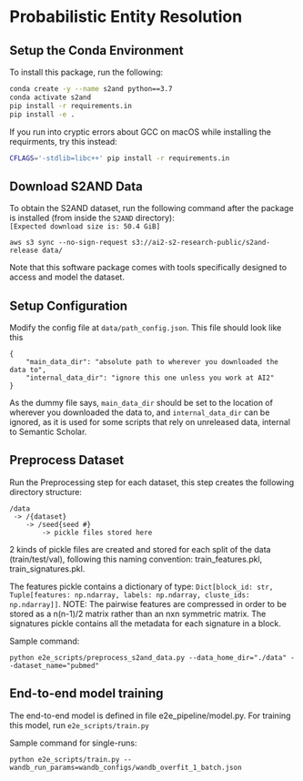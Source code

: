 # Probabilistic Entity Resolution

## Setup the Conda Environment
To install this package, run the following:

```bash
conda create -y --name s2and python==3.7
conda activate s2and
pip install -r requirements.in
pip install -e .
```

If you run into cryptic errors about GCC on macOS while installing the requirments, try this instead:
```bash
CFLAGS='-stdlib=libc++' pip install -r requirements.in
```

## Download S2AND Data 
To obtain the S2AND dataset, run the following command after the package is installed (from inside the `S2AND` directory):  
```[Expected download size is: 50.4 GiB]```

`aws s3 sync --no-sign-request s3://ai2-s2-research-public/s2and-release data/`

Note that this software package comes with tools specifically designed to access and model the dataset.

## Setup Configuration
Modify the config file at `data/path_config.json`. This file should look like this
```
{
    "main_data_dir": "absolute path to wherever you downloaded the data to",
    "internal_data_dir": "ignore this one unless you work at AI2"
}
```
As the dummy file says, `main_data_dir` should be set to the location of wherever you downloaded the data to, and
`internal_data_dir` can be ignored, as it is used for some scripts that rely on unreleased data, internal to Semantic Scholar.

## Preprocess Dataset
Run the Preprocessing step for each dataset, this step creates the following directory structure:
```
/data
 -> /{dataset}
    -> /seed{seed #}
        -> pickle files stored here
```

2 kinds of pickle files are created and stored for each split of the data (train/test/val), following 
this naming convention: train_features.pkl, train_signatures.pkl.

The features pickle contains a dictionary of type: 
```Dict[block_id: str, Tuple[features: np.ndarray, labels: np.ndarray, cluste_ids: np.ndarray]]```. 
NOTE: The pairwise features are compressed in order to be stored as a n(n-1)/2 matrix rather than an nxn symmetric matrix.
The signatures pickle contains all the metadata for each signature in a block.

Sample command:
```commandline
python e2e_scripts/preprocess_s2and_data.py --data_home_dir="./data" --dataset_name="pubmed"
```

## End-to-end model training
The end-to-end model is defined in file e2e_pipeline/model.py. For training this model, run `e2e_scripts/train.py`

Sample command for single-runs:
```commandline
python e2e_scripts/train.py --wandb_run_params=wandb_configs/wandb_overfit_1_batch.json
```
